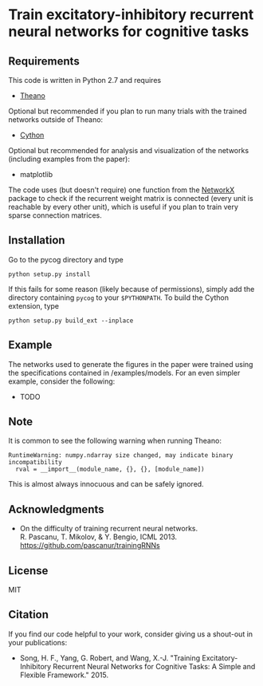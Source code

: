 # Train excitatory-inhibitory recurrent neural networks for cognitive tasks

## Requirements

This code is written in Python 2.7 and requires

* [Theano](http://deeplearning.net/software/theano/)

Optional but recommended if you plan to run many trials with the trained networks outside of Theano:

* [Cython](http://cython.org/)

Optional but recommended for analysis and visualization of the networks (including examples from the paper):

* matplotlib

The code uses (but doesn't require) one function from the [NetworkX](https://networkx.github.io/) package to check if the recurrent weight matrix is connected (every unit is reachable by every other unit), which is useful if you plan to train very sparse connection matrices.

## Installation

Go to the pycog directory and type

```
python setup.py install
```

If this fails for some reason (likely because of permissions), simply add the directory containing ``pycog`` to your ``$PYTHONPATH``. To build the Cython extension, type

```
python setup.py build_ext --inplace
```

## Example

The networks used to generate the figures in the paper were trained using the specifications contained in /examples/models. For an even simpler example, consider the following:

* TODO

## Note

It is common to see the following warning when running Theano:

```
RuntimeWarning: numpy.ndarray size changed, may indicate binary incompatibility
  rval = __import__(module_name, {}, {}, [module_name])
```

This is almost always innocuous and can be safely ignored.

## Acknowledgments

* On the difficulty of training recurrent neural networks.                                         
  R. Pascanu, T. Mikolov, & Y. Bengio, ICML 2013.                                                  
  https://github.com/pascanur/trainingRNNs

## License

MIT

## Citation

If you find our code helpful to your work, consider giving us a shout-out in your publications:

* Song, H. F., Yang, G. Robert, and Wang, X.-J. "Training Excitatory-Inhibitory Recurrent Neural Networks for Cognitive Tasks: A Simple and Flexible Framework." 2015.
